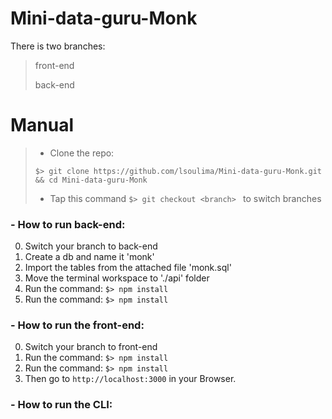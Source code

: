 # Mini-data-guru-Monk

There is two branches:
> front-end 
> 
> back-end 

# Manual 

> - Clone the repo: 
>
> ```$> git clone https://github.com/lsoulima/Mini-data-guru-Monk.git && cd Mini-data-guru-Monk```
>
> - Tap this command ```$> git checkout <branch> ``` to switch branches
    

### -  How to run back-end:

  0. Switch your branch to back-end
  1. Create a db and name it 'monk'
  2. Import the tables from the attached file 'monk.sql'
  3. Move the terminal workspace to './api' folder
  4. Run the command:
   ```$> npm install```
  5. Run the command:
  ```$> npm install```

### - How to run the front-end:

  0. Switch your branch to front-end
  1. Run the command:
   ```$> npm install```
  2. Run the command:
  ```$> npm install```
  3. Then go to `http://localhost:3000` in your Browser. 


### - How to run the CLI:


